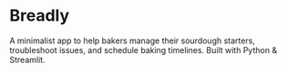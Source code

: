 # Breadly
A minimalist app to help bakers manage their sourdough starters, troubleshoot issues, and schedule baking timelines. Built with Python &amp; Streamlit.
